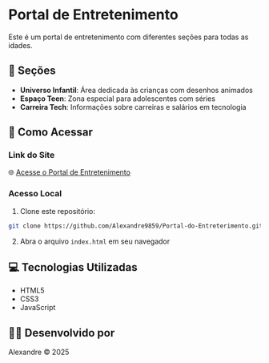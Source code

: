 # Portal de Entretenimento

Este é um portal de entretenimento com diferentes seções para todas as idades.

## 🌟 Seções

- **Universo Infantil**: Área dedicada às crianças com desenhos animados
- **Espaço Teen**: Zona especial para adolescentes com séries
- **Carreira Tech**: Informações sobre carreiras e salários em tecnologia

## 🚀 Como Acessar

### Link do Site
🌐 [Acesse o Portal de Entretenimento](https://alexandre9859.github.io/Portal-do-Entreterimento)

### Acesso Local
1. Clone este repositório:
```bash
git clone https://github.com/Alexandre9859/Portal-do-Entreterimento.git
```
2. Abra o arquivo `index.html` em seu navegador

## 💻 Tecnologias Utilizadas

- HTML5
- CSS3
- JavaScript

## 👨‍💻 Desenvolvido por

Alexandre &copy; 2025 